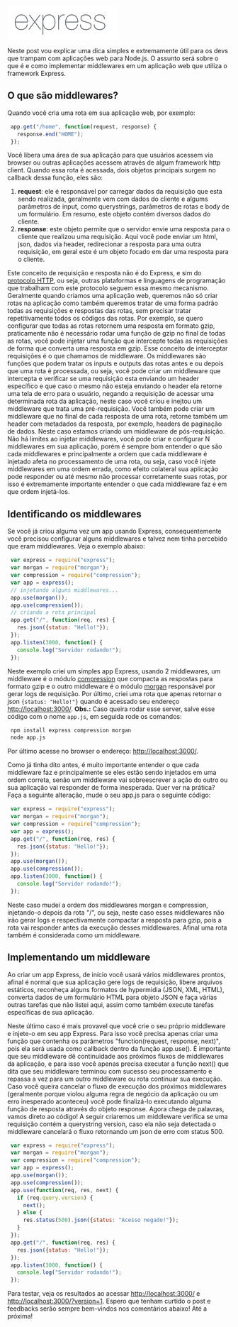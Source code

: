 ![Middlewares do Express](../images/express4.jpg "Middlewares do Express")

Neste post vou explicar uma dica simples e extremamente útil para os devs que trampam com aplicações web para Node.js. O assunto será sobre o que é e como implementar middlewares em um aplicação web que utiliza o framework Express.

## O que são middlewares?

Quando você cria uma rota em sua aplicação web, por exemplo:

``` javascript
 app.get("/home", function(request, response) {
   response.end("HOME");
 });
``` 

Você libera uma área de sua aplicação para que usuários acessem via browser ou outras aplicações acessem através de algum framework http client.
Quando essa rota é acessada, dois objetos principais surgem no callback dessa função, eles são:

1.  **request**: ele é responsável por carregar dados da requisição que esta sendo realizada, geralmente vem com dados do cliente e algums parâmetros de input, como querystrings, parâmetros de rotas e body de um formulário. Em resumo, este objeto contém diversos dados do cliente.
2.  **response**: este objeto permite que o servidor envie uma resposta para o cliente que realizou uma requisição. Aqui você pode enviar um html, json, dados via header, redirecionar a resposta para uma outra requisição, em geral este é um objeto focado em dar uma resposta para o cliente.

Este conceito de requisição e resposta não é do Express, e sim do [protocolo HTTP](http://pt.wikipedia.org/wiki/Hypertext_Transfer_Protocol), ou seja, outras plataformas e linguagens de programação que trabalham com este protocolo seguem essa mesmo mecanismo.
Geralmente quando criamos uma aplicação web, queremos não só criar rotas na aplicação como também queremos tratar de uma forma padrão todas as requisições e respostas das rotas, sem precisar tratar repetitivamente todos os códigos das rotas. Por exemplo, se quero configurar que todas as rotas retornem uma resposta em formato gzip, praticamente não é necessário rodar uma função de gzip no final de todas as rotas, você pode injetar uma função que intercepte todas as requisições de forma que converta uma resposta em gzip. Esse conceito de interceptar requisições é o que chamamos de middleware. Os middlewares são funções que podem tratar os inputs e outputs das rotas antes e ou depois que uma rota é processada, ou seja, você pode criar um middleware que intercepta e verificar se uma requisição esta enviando um header específico e que caso o mesmo não esteja enviando o header ela retorne uma tela de erro para o usuário, negando a requisição de acessar uma determinada rota da aplicação, neste caso você criou e inejtou um middleware que trata uma pré-requisição. Você também pode criar um middleware que no final de cada resposta de uma rota, retorne também um header com metadados da resposta, por exemplo, headers de paginação de dados. Neste caso estamos criando um middleware de pós-requisição. Não há limites ao injetar middlewares, você pode criar e configurar N middlewares em sua aplicação, porém é sempre bom entender o que são cada middlewares e principalmente a ordem que cada middleware é injetado afeta no processamento de uma rota, ou seja, caso você injete middlewares em uma ordem errada, como efeito colateral sua aplicação pode responder ou até mesmo não processar corretamente suas rotas, por isso é extremamente importante entender o que cada middleware faz e em que ordem injetá-los.

## Identificando os middlewares

Se você já criou alguma vez um app usando Express, consequentemente você precisou configurar alguns middlewares e talvez nem tinha percebido que eram middlewares. Veja o exemplo abaixo:

``` javascript
 var express = require("express");
 var morgan = require("morgan");
 var compression = require("compression");
 var app = express();
 // injetando alguns middlewares...
 app.use(morgan());
 app.use(compression());
 // criando a rota principal
 app.get("/", function(req, res) {
   res.json({status: "Hello!"});
 });
 app.listen(3000, function() {
   console.log("Servidor rodando!");
 });
``` 

Neste exemplo criei um simples app Express, usando 2 middlewares, um middleware é o módulo [compression](https://www.npmjs.com/package/compression) que compacta as respostas para formato gzip e o outro middleware é o módulo [morgan](https://www.npmjs.com/package/morgan) responsável por gerar logs de requisição.
Por último, criei uma rota que apenas retornar o json `{status: "Hello!"}` quando é acessado seu endereço [http://localhost:3000/](http://localhost:3000/).
**Obs.:** Caso queira rodar esse server, salve esse código com o nome `app.js`, em seguida rode os comandos:

``` bash
 npm install express compression morgan
 node app.js
``` 

Por último acesse no browser o endereço: [http://localhost:3000/](http://localhost:3000/).

Como já tinha dito antes, é muito importante entender o que cada middleware faz e principalmente se eles estão sendo injetados em uma ordem correta, senão um middleware vai sobreescrever a ação do outro ou sua aplicação vai responder de forma inesperada.
Quer ver na prática? Faça a seguinte alteração, mude o seu app.js para o seguinte código:

``` javascript
 var express = require("express");
 var morgan = require("morgan");
 var compression = require("compression");
 var app = express();
 app.get("/", function(req, res) {
   res.json({status: "Hello!"});
 });
 app.use(morgan());
 app.use(compression());
 app.listen(3000, function() {
   console.log("Servidor rodando!");
 });
``` 

Neste caso mudei a ordem dos middlewares morgan e compression, injetando-o depois da rota "/", ou seja, neste caso esses middlewares não irão gerar logs e respectivamente compactar a resposta para gzip, pois a rota vai responder antes da execução desses middlewares. Afinal uma rota também é considerada como um middleware.

## Implementando um middleware

Ao criar um app Express, de início você usará vários middlewares prontos, afinal é normal que sua aplicação gere logs de requisição, libere arquivos estáticos, reconheça alguns formatos de hypermidia (JSON, XML, HTML), converta dados de um formulário HTML para objeto JSON e faça várias outras tarefas que não listei aqui, assim como também execute tarefas específicas de sua aplicação.

Neste último caso é mais provavel que você crie o seu próprio middleware e injete-o em seu app Express. Para isso você precisa apenas criar uma função que contenha os parâmetros "function(request, response, next)", pois ela será usada como callback dentro da função app.use(). É importante que seu middleware dê continuidade aos próximos fluxos de middlewares da aplicação, e para isso você apenas precisa executar a função next() que dita que seu middleware terminou com sucesso seu processamento e repassa a vez para um outro middleware ou rota continuar sua execução. Caso você queira cancelar o fluxo de execução dos próximos middlewares (geralmente porque violou alguma regra de negócio da aplicação ou um erro inesperado aconteceu) você pode finalizá-lo executando alguma função de resposta através do objeto response. Agora chega de palavras, vamos direto ao código! A seguir criaremos um middleware verifica se uma requisição contém a querystring version, caso ela não seja detectada o middleware cancelará o fluxo retornando um json de erro com status 500.

``` javascript
 var express = require("express");
 var morgan = require("morgan");
 var compression = require("compression");
 var app = express();
 app.use(morgan());
 app.use(compression());
 app.use(function(req, res, next) {
   if (req.query.version) {
     next();
   } else {
     res.status(500).json({status: "Acesso negado!"});
   }
 });
 app.get("/", function(req, res) {
   res.json({status: "Hello!"});
 });
 app.listen(3000, function() {
   console.log("Servidor rodando!");
 });
``` 

Para testar, veja os resultados ao acessar [http://localhost:3000/](http://localhost:3000/) e [http://localhost:3000/?version=1](http://localhost:3000/?version=1).
Espero que tenham curtido o post e feedbacks serão sempre bem-vindos nos comentários abaixo! Até a próxima!